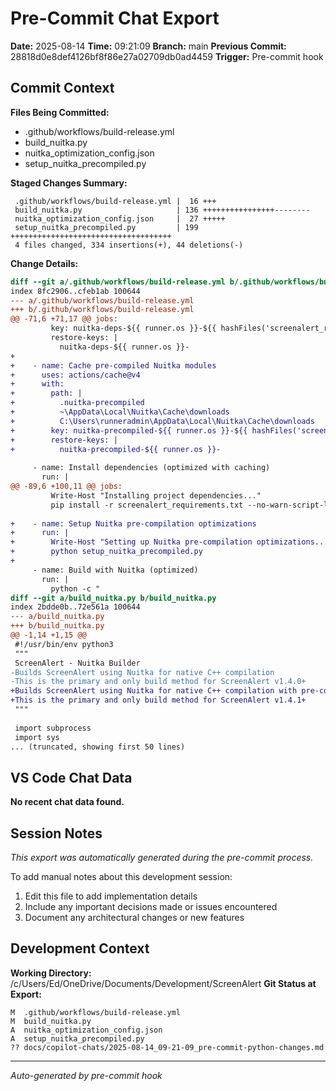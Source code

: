 # Pre-Commit Chat Export

**Date:** 2025-08-14
**Time:** 09:21:09
**Branch:** main
**Previous Commit:** 28818d0e8def4126bf8f86e27a02709db0ad4459
**Trigger:** Pre-commit hook

## Commit Context

**Files Being Committed:**
- .github/workflows/build-release.yml
- build_nuitka.py
- nuitka_optimization_config.json
- setup_nuitka_precompiled.py

**Staged Changes Summary:**
```
 .github/workflows/build-release.yml |  16 +++
 build_nuitka.py                     | 136 ++++++++++++++++--------
 nuitka_optimization_config.json     |  27 +++++
 setup_nuitka_precompiled.py         | 199 ++++++++++++++++++++++++++++++++++++
 4 files changed, 334 insertions(+), 44 deletions(-)
```

**Change Details:**
```diff
diff --git a/.github/workflows/build-release.yml b/.github/workflows/build-release.yml
index 8fc2906..cfeb1ab 100644
--- a/.github/workflows/build-release.yml
+++ b/.github/workflows/build-release.yml
@@ -71,6 +71,17 @@ jobs:
         key: nuitka-deps-${{ runner.os }}-${{ hashFiles('screenalert_requirements.txt') }}
         restore-keys: |
           nuitka-deps-${{ runner.os }}-
+          
+    - name: Cache pre-compiled Nuitka modules
+      uses: actions/cache@v4
+      with:
+        path: |
+          .nuitka-precompiled
+          ~\AppData\Local\Nuitka\Cache\downloads
+          C:\Users\runneradmin\AppData\Local\Nuitka\Cache\downloads
+        key: nuitka-precompiled-${{ runner.os }}-${{ hashFiles('screenalert_requirements.txt') }}
+        restore-keys: |
+          nuitka-precompiled-${{ runner.os }}-
         
     - name: Install dependencies (optimized with caching)
       run: |
@@ -89,6 +100,11 @@ jobs:
         Write-Host "Installing project dependencies..."
         pip install -r screenalert_requirements.txt --no-warn-script-location
         
+    - name: Setup Nuitka pre-compilation optimizations
+      run: |
+        Write-Host "Setting up Nuitka pre-compilation optimizations..."
+        python setup_nuitka_precompiled.py
+        
     - name: Build with Nuitka (optimized)
       run: |
         python -c "
diff --git a/build_nuitka.py b/build_nuitka.py
index 2bdde0b..72e561a 100644
--- a/build_nuitka.py
+++ b/build_nuitka.py
@@ -1,14 +1,15 @@
 #!/usr/bin/env python3
 """
 ScreenAlert - Nuitka Builder
-Builds ScreenAlert using Nuitka for native C++ compilation
-This is the primary and only build method for ScreenAlert v1.4.0+
+Builds ScreenAlert using Nuitka for native C++ compilation with pre-compilation optimizations
+This is the primary and only build method for ScreenAlert v1.4.1+
 """
 
 import subprocess
 import sys
... (truncated, showing first 50 lines)
```

## VS Code Chat Data

**No recent chat data found.**


## Session Notes

*This export was automatically generated during the pre-commit process.*

To add manual notes about this development session:
1. Edit this file to add implementation details
2. Include any important decisions made or issues encountered
3. Document any architectural changes or new features

## Development Context

**Working Directory:** /c/Users/Ed/OneDrive/Documents/Development/ScreenAlert
**Git Status at Export:**
```
M  .github/workflows/build-release.yml
M  build_nuitka.py
A  nuitka_optimization_config.json
A  setup_nuitka_precompiled.py
?? docs/copilot-chats/2025-08-14_09-21-09_pre-commit-python-changes.md
```

---
*Auto-generated by pre-commit hook*
